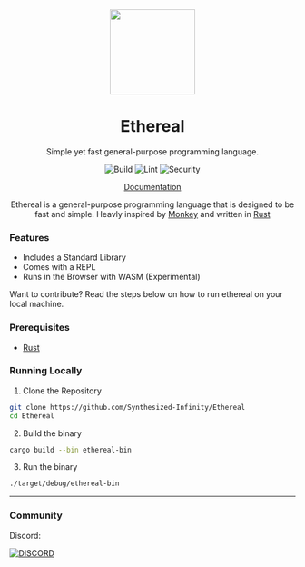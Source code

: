 <div align="center">

<img src=https://ethereal-docs.vercel.app/Logo.png width=150>


# Ethereal

Simple yet fast general-purpose programming language. 

![Build](https://github.com/Synthesized-Infinity/Ethereal/actions/workflows/build.yml/badge.svg)
![Lint](https://github.com/Synthesized-Infinity/Ethereal/actions/workflows/lint.yml/badge.svg)
![Security](https://github.com/Synthesized-Infinity/Ethereal/actions/workflows/devskim.yml/badge.svg)


[Documentation](https://ethereal-docs.vercel.app/)


Ethereal is a general-purpose programming language that is designed to be fast and simple. Heavly inspired by [Monkey](https://monkeylang.org/) and written in [Rust](https://rust-lang.org/)

</div>

### Features

- Includes a Standard Library
- Comes with a REPL
- Runs in the Browser with WASM (Experimental)


Want to contribute? Read the steps below on how to run ethereal on your local machine.

### Prerequisites

* [Rust](https://rust-lang.org/)

### Running Locally

1. Clone the Repository

```bash
git clone https://github.com/Synthesized-Infinity/Ethereal
cd Ethereal
```

2. Build the binary

```bash
cargo build --bin ethereal-bin
```

3. Run the binary

```bash
./target/debug/ethereal-bin 
```


----

### Community 

Discord:

[![DISCORD](https://invidget.switchblade.xyz/FJuArcCfQv)](https://discord.gg/FJuArcCfQv)

